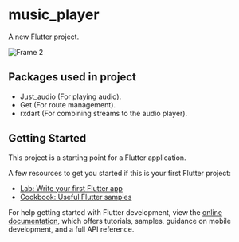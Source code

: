 # music_player

A new Flutter project.

![Frame 2](https://user-images.githubusercontent.com/72148803/185663837-f28f1c7c-1efa-4fe3-be4b-87f7c07bb916.png)

## Packages used in project 

- Just_audio (For playing audio).
- Get (For route management).
- rxdart (For combining streams to the audio player).


## Getting Started

This project is a starting point for a Flutter application.

A few resources to get you started if this is your first Flutter project:

- [Lab: Write your first Flutter app](https://docs.flutter.dev/get-started/codelab)
- [Cookbook: Useful Flutter samples](https://docs.flutter.dev/cookbook)

For help getting started with Flutter development, view the
[online documentation](https://docs.flutter.dev/), which offers tutorials,
samples, guidance on mobile development, and a full API reference.
